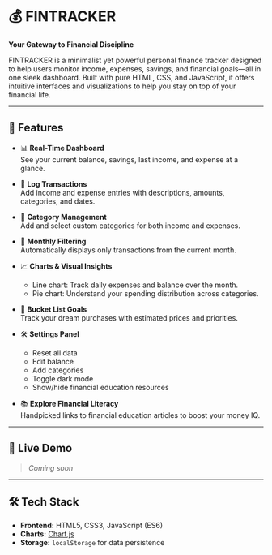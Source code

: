 # 💰 FINTRACKER

**Your Gateway to Financial Discipline**

FINTRACKER is a minimalist yet powerful personal finance tracker designed to help users monitor income, expenses, savings, and financial goals—all in one sleek dashboard. Built with pure HTML, CSS, and JavaScript, it offers intuitive interfaces and visualizations to help you stay on top of your financial life.

---

## 🌟 Features

- 📊 **Real-Time Dashboard**  
  See your current balance, savings, last income, and expense at a glance.

- 📝 **Log Transactions**  
  Add income and expense entries with descriptions, amounts, categories, and dates.

- 🧠 **Category Management**  
  Add and select custom categories for both income and expenses.

- 📆 **Monthly Filtering**  
  Automatically displays only transactions from the current month.

- 📈 **Charts & Visual Insights**

  - Line chart: Track daily expenses and balance over the month.
  - Pie chart: Understand your spending distribution across categories.

- 🎯 **Bucket List Goals**  
  Track your dream purchases with estimated prices and priorities.

- 🛠️ **Settings Panel**

  - Reset all data
  - Edit balance
  - Add categories
  - Toggle dark mode
  - Show/hide financial education resources

- 📚 **Explore Financial Literacy**  
  Handpicked links to financial education articles to boost your money IQ.

---

## 🚀 Live Demo

> _Coming soon_

---

## 🛠️ Tech Stack

- **Frontend:** HTML5, CSS3, JavaScript (ES6)
- **Charts:** [Chart.js](https://www.chartjs.org/)
- **Storage:** `localStorage` for data persistence


